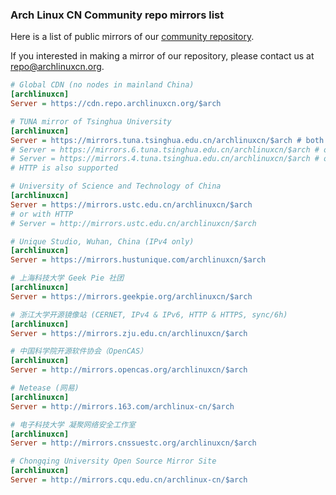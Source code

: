 ### Arch Linux CN Community repo mirrors list

Here is a list of public mirrors of our [community repository](https://github.com/archlinuxcn/repo).

If you interested in making a mirror of our repository, please contact us at repo@archlinuxcn.org.

```ini
# Global CDN (no nodes in mainland China)
[archlinuxcn]
Server = https://cdn.repo.archlinuxcn.org/$arch
```

```ini
# TUNA mirror of Tsinghua University
[archlinuxcn]
Server = https://mirrors.tuna.tsinghua.edu.cn/archlinuxcn/$arch # both IPv4 & IPv6
# Server = https://mirrors.6.tuna.tsinghua.edu.cn/archlinuxcn/$arch # only IPv6
# Server = https://mirrors.4.tuna.tsinghua.edu.cn/archlinuxcn/$arch # only IPv4
# HTTP is also supported
```

```ini
# University of Science and Technology of China
[archlinuxcn]
Server = https://mirrors.ustc.edu.cn/archlinuxcn/$arch
# or with HTTP
# Server = http://mirrors.ustc.edu.cn/archlinuxcn/$arch
```

```ini
# Unique Studio, Wuhan, China (IPv4 only)
[archlinuxcn]
Server = https://mirrors.hustunique.com/archlinuxcn/$arch
```

```ini
# 上海科技大学 Geek Pie 社团
[archlinuxcn]
Server = https://mirrors.geekpie.org/archlinuxcn/$arch
```

```ini
# 浙江大学开源镜像站 (CERNET, IPv4 & IPv6, HTTP & HTTPS, sync/6h)
[archlinuxcn]
Server = https://mirrors.zju.edu.cn/archlinuxcn/$arch
```

```ini
# 中国科学院开源软件协会（OpenCAS）
[archlinuxcn]
Server = http://mirrors.opencas.org/archlinuxcn/$arch
```

```ini
# Netease (网易)
[archlinuxcn]
Server = http://mirrors.163.com/archlinux-cn/$arch
```

```ini
# 电子科技大学 凝聚网络安全工作室
[archlinuxcn]
Server = http://mirrors.cnssuestc.org/archlinuxcn/$arch
```

```ini
# Chongqing University Open Source Mirror Site
[archlinuxcn]
Server = http://mirrors.cqu.edu.cn/archlinux-cn/$arch
```

